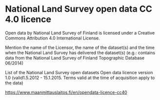 # National Land Survey open data CC 4.0 licence

Open data by National Land Survey of Finland is licensed under a Creative Commons Attribution 4.0 International License.

Mention the name of the Licensor, the name of the dataset(s) and the time when the National Land Survey has delivered the dataset(s) (e.g.: contains data from the National Land Survey of Finland Topographic Database 06/2014)

List of the National Land Survey open datasets
Open data licence version 1.0 (valid1.5.2012 - 15.1.2015. Terms valid at the time of acquisition apply to the data)

https://www.maanmittauslaitos.fi/en/opendata-licence-cc40

